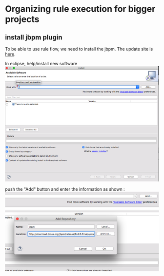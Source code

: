 # Organizing rule execution for bigger projects

## install jbpm plugin

To be able to use rule flow, we need to install the jbpm. The update site is [here](http://download.jboss.org/jbpm/release/6.4.0.Final/updatesite/).

In eclipse, help/install new software
![](drools/lesson4_fig1.png)

push the "Add" button and enter the information as shown : 
![](drools/lesson4_fig2.png)





##

